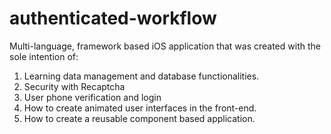 # authenticated-workflow
Multi-language, framework based iOS application that was created with the sole intention of: 
1) Learning data management and database functionalities.
2) Security with Recaptcha
3) User phone verification and login
4) How to create animated user interfaces in the front-end.
5) How to create a reusable component based application.
